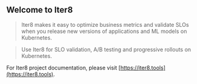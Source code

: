 ## Welcome to Iter8
> Iter8 makes it easy to optimize business metrics and validate SLOs when you release new versions of applications and ML models on Kubernetes.

> Use Iter8 for SLO validation, A/B testing and progressive rollouts on Kubernetes.

For Iter8 project documentation, please visit [https://iter8.tools](https://iter8.tools).
